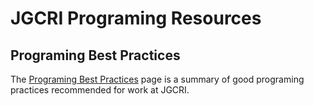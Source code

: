 # JGCRI Programing Resources
 

## Programing Best Practices

The [Programing Best Practices](./Programing_Best_Practicies.md) page is a summary of good programing practices recommended for work at JGCRI.
